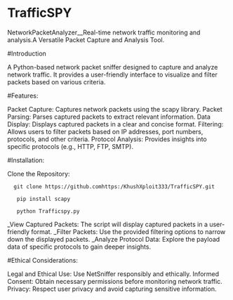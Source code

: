 # TrafficSPY
NetworkPacketAnalyzer__Real-time network traffic monitoring and analysis.A Versatile Packet Capture and Analysis Tool.

#Introduction

A Python-based network packet sniffer designed to capture and analyze network traffic. It provides a user-friendly interface to visualize and filter packets based on various criteria.

#Features:

Packet Capture: Captures network packets using the scapy library.
Packet Parsing: Parses captured packets to extract relevant information.
Data Display: Displays captured packets in a clear and concise format.
Filtering: Allows users to filter packets based on IP addresses, port numbers, protocols, and other criteria.
Protocol Analysis: Provides insights into specific protocols (e.g., HTTP, FTP, SMTP).

#Installation:

Clone the Repository:


      git clone https://github.comhttps:/KhushXploit333/TrafficSPY.git

       pip install scapy
       
       python Trafficspy.py

_View Captured Packets: The script will display captured packets in a user-friendly format.
_Filter Packets: Use the provided filtering options to narrow down the displayed packets.
_Analyze Protocol Data: Explore the payload data of specific protocols to gain deeper insights.

#Ethical Considerations:

Legal and Ethical Use: Use NetSniffer responsibly and ethically.
Informed Consent: Obtain necessary permissions before monitoring network traffic.
Privacy: Respect user privacy and avoid capturing sensitive information.

